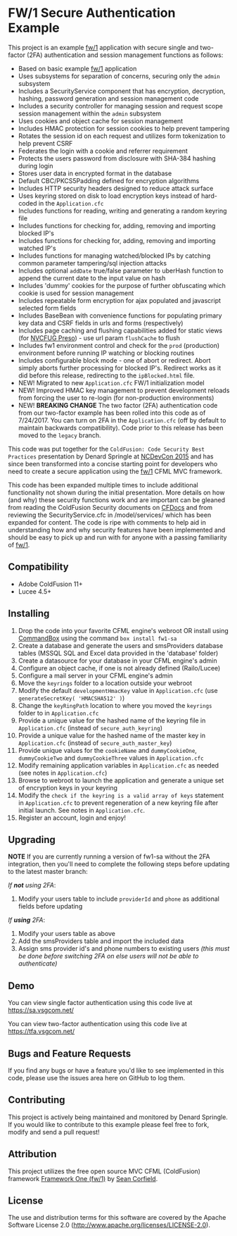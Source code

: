 # FW/1 Secure Authentication Example

This project is an example [fw/1](https://github.com/framework-one/fw1) application with secure single and two-factor (2FA) authentication and session management functions as follows:

* Based on basic example [fw/1](https://github.com/framework-one/fw1) application
* Uses subsystems for separation of concerns, securing only the `admin` subsystem
* Includes a SecurityService component that has encryption, decryption, hashing, password generation and session management code
* Includes a security controller for managing session and request scope session management within the `admin` subsystem
* Uses cookies and object cache for session management
* Includes HMAC protection for session cookies to help prevent tampering
* Rotates the session id on each request and utilizes form tokenization to help prevent CSRF
* Federates the login with a cookie and referrer requirement
* Protects the users password from disclosure with SHA-384 hashing during login
* Stores user data in encrypted format in the database
* Default CBC/PKCS5Padding defined for encryption algorithms
* Includes HTTP security headers designed to reduce attack surface
* Uses keyring stored on disk to load encryption keys instead of hard-coded in the `Application.cfc`
* Includes functions for reading, writing and generating a random keyring file
* Includes functions for checking for, adding, removing and importing blocked IP's
* Includes functions for checking for, adding, removing and importing watched IP's 
* Includes functions for managing watched/blocked IPs by catching common parameter tampering/sql injection attacks
* Includes optional `addDate` true/false parameter to uberHash function to append the current date to the input value on hash
* Includes 'dummy' cookies for the purpose of further obfuscating which cookie is used for session management
* Includes repeatable form encryption for ajax populated and javascript selected form fields
* Includes BaseBean with convenience functions for populating primary key data and CSRF fields in urls and forms (respectively)
* Includes page caching and flushing capabilities added for static views (for [NVCFUG Preso](https://www.meetup.com/nvcfug/events/236791823/)) - use url param `flushCache` to flush
* Includes fw1 environment control and check for the `prod` (production) environment before running IP watching or blocking routines
* Includes configurable block mode - one of abort or redirect. Abort simply aborts further processing for blocked IP's. Redirect works as it did before this release, redirecting to the `ipBlocked.html` file.
* NEW! Migrated to new `Application.cfc` FW/1 initialization model
* NEW! Improved HMAC key management to prevent development reloads from forcing the user to re-login (for non-production environments)
* NEW! **BREAKING CHANGE** The two factor (2FA) authentication code from our two-factor example has been rolled into this code as of 7/24/2017. You can turn on 2FA in the `Application.cfc` (off by default to maintain backwards compatibility). Code prior to this release has been moved to the `legacy` branch.

This code was put together for the `ColdFusion: Code Security Best Practices` presentation by Denard Springle at [NCDevCon 2015](http://www.ncdevcon.com) and has since been transformed into a concise starting point for developers who need to create a secure application using the [fw/1](https://github.com/framework-one/fw1) CFML MVC framework.

This code has been expanded multiple times to include additional functionality not shown during the initial presentation. More details on how (and why) these security functions work and are important can be gleaned from reading the ColdFusion Security documents on [CFDocs](http://cfdocs.org/security) and from reviewing the SecurityService.cfc in /model/services/ which has been expanded for content. The code is ripe with comments to help aid in understanding how and why security features have been implemented and should be easy to pick up and run with for anyone with a passing familiarity of [fw/1](https://github.com/framework-one/fw1).

## Compatibility

* Adobe ColdFusion 11+
* Lucee 4.5+

## Installing

1. Drop the code into your favorite CFML engine's webroot OR install using [CommandBox](https://www.ortussolutions.com/products/commandbox) using the command `box install fw1-sa`
2. Create a database and generate the users and smsProviders database tables (MSSQL SQL and Excel data provided in the 'database' folder)
3. Create a datasource for your database in your CFML engine's admin
4. Configure an object cache, if one is not already defined (Railo/Lucee)
5. Configure a mail server in your CFML engine's admin
6. Move the `keyrings` folder to a location outside your webroot
7. Modify the default `developmentHmacKey` value in `Application.cfc` (use `generateSecretKey( 'HMACSHA512' )`)
8. Change the `keyRingPath` location to where you moved the `keyrings` folder to in `Application.cfc`
9. Provide a unique value for the hashed name of the keyring file in `Application.cfc` (instead of `secure_auth_keyring`)
10. Provide a unique value for the hashed name of the master key in `Application.cfc` (instead of `secure_auth_master_key`)
11. Provide unique values for the `cookieName` and `dummyCookieOne`, `dummyCookieTwo` and `dummyCookieThree` values in `Application.cfc`
11. Modify remaining application variables in `Application.cfc` as needed (see notes in `Application.cfc`)
12. Browse to webroot to launch the application and generate a unique set of encryption keys in your keyring
13. Modify the `check if the keyring is a valid array of keys` statement in `Application.cfc` to prevent regeneration of a new keyring file after initial launch. See notes in `Application.cfc`.
14. Register an account, login and enjoy!

## Upgrading

**NOTE** If you are currently running a version of fw1-sa without the 2FA integration, then you'll need to complete the following steps before updating to the latest master branch:

_If **not** using 2FA_:

1. Modify your users table to include `providerId` and `phone` as additional fields before updating

_If **using** 2FA_:

1. Modify your users table as above 
2. Add the smsProviders table and import the included data
3. Assign sms provider id's and phone numbers to existing users *(this must be done before switching 2FA on else users will not be able to authenticate)*

## Demo

You can view single factor authentication using this code live at https://sa.vsgcom.net/

You can view two-factor authentication using this code live at https://tfa.vsgcom.net/

## Bugs and Feature Requests

If you find any bugs or have a feature you'd like to see implemented in this code, please use the issues area here on GitHub to log them.

## Contributing

This project is actively being maintained and monitored by Denard Springle. If you would like to contribute to this example please feel free to fork, modify and send a pull request!

## Attribution

This project utilizes the free open source MVC CFML (ColdFusion) framework [Framework One (fw/1)](https://github.com/framework-one/fw1) by [Sean Corfield](https://twitter.com/seancorfield).

## License

The use and distribution terms for this software are covered by the Apache Software License 2.0 (http://www.apache.org/licenses/LICENSE-2.0).
